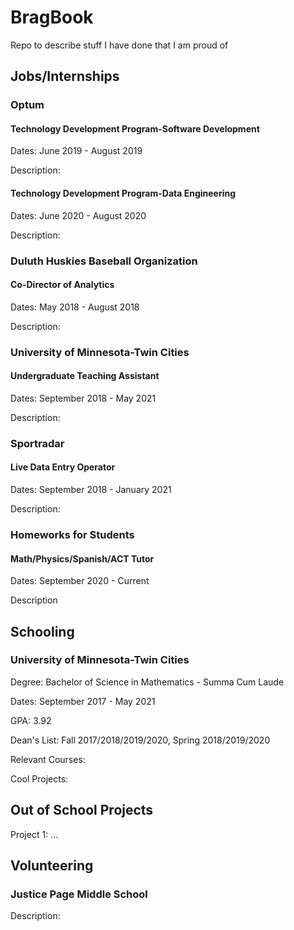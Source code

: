 # BragBook
Repo to describe stuff I have done that I am proud of

## Jobs/Internships

### Optum

#### Technology Development Program-Software Development

Dates: June 2019 - August 2019

Description:

#### Technology Development Program-Data Engineering

Dates: June 2020 - August 2020

Description:

### Duluth Huskies Baseball Organization

#### Co-Director of Analytics

Dates: May 2018 - August 2018

Description:

### University of Minnesota-Twin Cities

#### Undergraduate Teaching Assistant

Dates: September 2018 - May 2021

Description:

### Sportradar

#### Live Data Entry Operator

Dates: September 2018 - January 2021

Description:

### Homeworks for Students

#### Math/Physics/Spanish/ACT Tutor

Dates: September 2020 - Current

Description

## Schooling

### University of Minnesota-Twin Cities

Degree: Bachelor of Science in Mathematics - Summa Cum Laude

Dates: September 2017 - May 2021

GPA: 3.92

Dean's List: Fall 2017/2018/2019/2020, Spring 2018/2019/2020

Relevant Courses: 

Cool Projects:

## Out of School Projects

Project 1: ...

## Volunteering

### Justice Page Middle School

Description:
